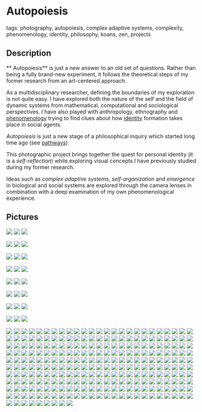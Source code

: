 # Autopoiesis

tags: photography, autopoiesis, complex adaptive systems, complexity, phenomenology, identity, philosophy, koans, zen, projects

## Description

** Autopoiesis** is just a new answer to an old set of questions. Rather than being a fully brand-new experiment, it follows the theoretical steps of my former research from an art-centered approach.

As a multidisciplinary researcher, defining the boundaries of my exploration is not quite easy. I have explored both the nature of the self and the field of dynamic systems from mathematical, computational and sociological perspectives. I have also played with anthropology, ethnography and [phenomenology](../../concepts/phenomenology.md) trying to find clues about how [identity](../../concepts/identity.md) formation takes place in social agents.

*Autopoiesis* is just a new stage of a philosophical inquiry which started long time ago (see [pathways](../../concepts/pathways.md)).

This photographic project brings together the quest for personal identity (it is a _self-reflection_) while exploring visual concepts I have previously studied during my former research.

Ideas such as _complex adaptive systems_, _self-organization_ and _emergence_ in biological and social systems are explored through the camera lenses in combination with a deep examination of my own phenomenological experience.


## Pictures

![](../../../0x/0a10e9fed0cbd9b752dddd0508a974ed)
![](../../../0x/0ac6c94976f75e4654998f1dd65f8507)
![](../../../0x/0c32bb715116225f1be68e0a8479643d)

![](../../../0x/0c93588ee6afca59a905cd0ac3b79d2a)
![](../../../0x/0d57e32fd7e8bd4f7e1aea85f39c4c27)
![](../../../0x/0d8364ce41f0ee072bf9774351a1b4df)

![](../../../0x/0df5125c6cf33c26e1b76f28df5d8689)
![](../../../0x/1a8c6276372d8abce3f597721618d1f1)
![](../../../0x/1ab5324b0f0056387957ad6f9f2ec13a)

![](../../../0x/1bb786ac65f282ebce0a5fb0d2e0c9c7)
![](../../../0x/1c05c3d987a4321bdeea2c56f6a5dc72)
![](../../../0x/1d9b40b53ac0a494e65ec9ade28347e9)

![](../../../0x/1d91947212abe5196839a6d969da042f)
![](../../../0x/1e0ff114a861e8145fb5c6d892031046)
![](../../../0x/1ef2b2b191155461c1b927632cd20a83)

![](../../../0x/2a444aa90f4e1558e838c807156922e4)
![](../../../0x/02d1c1ba6ce4d87e7b3ce6d5e1590e55)
![](../../../0x/2dd244673904d2f3a14b11dfcb246a8a)

![](../../../0x/2e2e1170578f17f814e494c863510cfc)
![](../../../0x/2e354b77e2757b772a8f4ab30b2d15ff)
![](../../../0x/2ea42db144a3208abdfda9cba839c737)

![](../../../0x/2f9a58164cbc0f0441c7b9a456dd400b)
![](../../../0x/2f762a5c43719094f399c0a153d71456)
![](../../../0x/3a53c81bdc55f6a7cb29d9c2c791f2d0)

![](../../../0x/3b4267d8013fcd3019337dad0fd29acb)
![](../../../0x/3c8e4eac50fceb6d1a7974bf108ace11)
![](../../../0x/3c105cd745e91b5ef6d822dd09607fb8)
![](../../../0x/3dbb59ece41d00df31a9d73d1a71e6d9)
![](../../../0x/3dc4387f5fa2bd2ed6cabd1ecd808af3)
![](../../../0x/3e548d3e19097db104e7ae46c493fc09)
![](../../../0x/3f292d2358670d2f4d681644c5003d84)
![](../../../0x/4afc4db5c3aa8cf74160d607b90ab556)
![](../../../0x/4f1ae0de25a17a0ea91ffccc1d81ab47)
![](../../../0x/4f211ce8b0c81423d86603552c4dcc5f)
![](../../../0x/4f58276229b2005a68f6ace10e77a266)
![](../../../0x/5c287b217d1dd838bb42582baddfe08e)
![](../../../0x/5cd5acd6d7b0c865660515fc3e39f36a)
![](../../../0x/5fceb334b3a98f8623d327220aee77bd)
![](../../../0x/6a36d3ff6ac1537fc6accddfae9b66c6)
![](../../../0x/6b2eba195da684014d91651895bb924f)
![](../../../0x/6b64d8a9ad1f5b451cdc950cdcc08970)
![](../../../0x/6bafad4ea365e61dd883035802f184a5)
![](../../../0x/6c71f6574d9b40050d6b5e8d10c80873)
![](../../../0x/6c547eadb9998a0f464fb7387167f866)
![](../../../0x/6c6627b2f7dc484ef3a7128f791151e5)
![](../../../0x/6dc656d034f7fa7f0a603c26b4cbcd34)
![](../../../0x/6e14e48484bbc45ffe57bf4c69276d39)
![](../../../0x/7ad2951f98c60fb828e7187597e7329e)
![](../../../0x/7b5919eb63d322bbcf728341d17621ef)
![](../../../0x/7bfff671dcaec9980ac1f4346f9569dd)
![](../../../0x/7cccd8f986d710b1a979a25b5885f604)
![](../../../0x/7ceb8bd83cfcd609b75ebea22b4cd6b1)
![](../../../0x/07ced9af8789beb3c29e771e4989721c)
![](../../../0x/07d59984dbe207b6649ee845dc1a0819)
![](../../../0x/7e0a0592484f8e2aad28d4d22356d117)
![](../../../0x/7ea798b776a1f9ba617f0f70aa6cd2bc)
![](../../../0x/7f64b239bd63fe99d6d37bd3b9cdbdd6)
![](../../../0x/8a538ceca7d6dd54676c56545aed2268)
![](../../../0x/8a8265f36c0a7596c1620815018b20ee)
![](../../../0x/8bcbcf2c51ceaf8e87c1cd0ae7c0d9b3)
![](../../../0x/8d3f183ff63e1ee913dd1109af4feca8)
![](../../../0x/8e0da76608a254849245d58b6be08cc2)
![](../../../0x/8edb648ba2262e0e01fb4c08913d2364)
![](../../../0x/9b4d32a4686df2da745df9510304bf46)
![](../../../0x/9b44228e14c81c276f98a03f0ff85e78)
![](../../../0x/9c26a2fd4d4ab47ae6e201e5632e459e)
![](../../../0x/9c48ca2f624a7b4016eb82c45d8c883d)
![](../../../0x/9c70cf5e98cb22be9b7cb2c88d421bd6)
![](../../../0x/9cbb75c74ee41b1656693e7d5ad94b8f)
![](../../../0x/9d8e51b502ad9f12be8fe386370c695f)
![](../../../0x/9dc66ba38dbc848241daea21803f4767)
![](../../../0x/9e7b072f848245be17877384dedcf552)
![](../../../0x/9e80abddd119aaa6f8883903718d31b4)
![](../../../0x/9f1185dff86e7d7ab6a521d6356fc08e)
![](../../../0x/9f5211765801f0ceea23d90e8118b14a)
![](../../../0x/11a6f05a7c16d6a77181d898d059e4e2)
![](../../../0x/11bd08b5924b325d3af226cf0fedc427)
![](../../../0x/16e98d097cb21bbbe53ee296940b46d6)
![](../../../0x/23e880a691a013a0c84f69500a61e77b)
![](../../../0x/028ed272a354cb2231348f85f5cb60d3)
![](../../../0x/29bb39f4bfd660469f03d5139531f574)
![](../../../0x/30e9d59011f92874eadfa9fb0d9be6b5)
![](../../../0x/31d8a27b7b005c8b1efbbe1c59db2230)
![](../../../0x/32c3daaa5ae48a91e33ea1abd779fed3)
![](../../../0x/33cd94bde6b9a7a4a67df7c23f03177d)
![](../../../0x/33d319e4c2d004ee7ab120e9e1d08f71)
![](../../../0x/34b1009448706c40d6683b08058a4a3b)
![](../../../0x/34ea96895b10a0cab962079665df9489)
![](../../../0x/40aa9f246233ab55459878b24d836ada)
![](../../../0x/41b5b3e5fe52a6ef55d03d17e3a2b6ae)
![](../../../0x/44db097732079f64990ef14a22bdf7ad)
![](../../../0x/44ef96bf4cad7b2fffaf247fd70d474d)
![](../../../0x/53c28adffdada377793f022dfec50a41)
![](../../../0x/55a40b11e0c9d5eee125edb533a86218)
![](../../../0x/60cbe2d83874482d92003e8791702d4e)
![](../../../0x/61c642c430ee91ac01dd6b15343277f3)
![](../../../0x/061cf55cd3d38f5270e94f62d4afd501)
![](../../../0x/64fdeabb993009e9ff5b9e84bfc9dde2)
![](../../../0x/074c923be02712ea3adf4847351393f9)
![](../../../0x/77dd3a0e1e36d0b81f52e4fe9c1d5b39)
![](../../../0x/78f9e3a75fe2aa098be10b03668223d1)
![](../../../0x/80aacf5beb9cde356115d2b35a8cb52c)
![](../../../0x/83bd15279e0dc44d9fd5d41159f2e703)
![](../../../0x/84c6e2a24f04ea9c581f5e9b9c57e1c7)
![](../../../0x/85a9929fb537f2377f2a0696cc898a1b)
![](../../../0x/85bb6bb1ebe754249a90590a5379d0a6)
![](../../../0x/86b13e22c7e6e4b6b1aa35abe0e8a468)
![](../../../0x/86f6c3218ddf3548db6ca713d7753d31)
![](../../../0x/87b7c1420edb392fa09e3869d508c20d)
![](../../../0x/089ac17811eaafdde67a2073635abc2d)
![](../../../0x/94a9d3c583e08979fec0adf438959c6a)
![](../../../0x/97d908c86f09f8c0fb5e09c8df74eda2)
![](../../../0x/104db441c4cbe12206f6ede0c6c50afa)
![](../../../0x/138a2d1ac12888a6260cb9ade7f9e82d)
![](../../../0x/181c8c892a912fe1791206258889cdb7)
![](../../../0x/209f7dbc342fbc561e99ac43f2b5d9cf)
![](../../../0x/216ceed9486acbec34e7b1a319e03b27)
![](../../../0x/224f0335abbd2a9c596fc3b16a10e799)
![](../../../0x/299cc1c4cef383b095606302337b4a05)
![](../../../0x/315a1a5c5791f7f6c89bc04243c23d95)
![](../../../0x/335d4dc2ebeb4c02c0719a8d02e3b651)
![](../../../0x/394b037e9da393db78a37977f8d9992e)
![](../../../0x/427c0fb3351d313ae7a772932da108cf)
![](../../../0x/436a655c44e918fbf93189c82caf69f8)
![](../../../0x/464c4c71a355de5a4a0a04317e8f6175)
![](../../../0x/475ca62903d2c0c13cd25a3fc0fdfdf7)
![](../../../0x/505b9e95ff03425e719abd1a9beaa9c6)
![](../../../0x/568e1c78d3850ab94663cd015f130804)
![](../../../0x/569c8963a0ca8f92509187f709c4cfeb)
![](../../../0x/751e8dda830641a0bf905df6d614f23a)
![](../../../0x/861f3ddf595855ce2c1fd735ff3e9683)
![](../../../0x/884e7fa6520e7376768483f0724f70fb)
![](../../../0x/950d93f9abf7fce435061583923f996c)
![](../../../0x/1267d0ddc1e3d68d8f09d4f3e8b58ca6)
![](../../../0x/1530cf6ae28c21e4e87f8e3634e9443e)
![](../../../0x/2071ad9fdaa72118bb4629fe935280e3)
![](../../../0x/2440c939f0b90687be89ce786e363ed3)
![](../../../0x/2535b813e16e068959cd86d77b862063)
![](../../../0x/3143c512d5bd5e62329d501989c2cc02)
![](../../../0x/3363a71da663f77acf4797802e7378d5)
![](../../../0x/3531f07a9837beb9ce0ce883b5283889)
![](../../../0x/3748cf6cac85a3f7263fd63988ca92ad)
![](../../../0x/4817c833890cd2fcc5809ffeb6bc2122)
![](../../../0x/4823a6f45668ca0f887c2ad4503722d4)
![](../../../0x/4919aebb25ebac7010f01fa19a05bafe)
![](../../../0x/5007b87a64a7da069652f7d6e8d28ec5)
![](../../../0x/5045b205dd4dcfeb342d8ca1ba9936aa)
![](../../../0x/5284c7370836f4f9b3e1311b6c342ace)
![](../../../0x/6742e613a2519e435f33f24e0562088f)
![](../../../0x/07120be7ee0e8852b7f86e11ffc8d11a)
![](../../../0x/7352e80d81e8b6933cd6d23869484612)
![](../../../0x/7646fe0518497a9307ada8de43fa3e08)
![](../../../0x/7968aa42cabe4010621233d5e7c01d1a)
![](../../../0x/8342f95862fc67633b73231562bae971)
![](../../../0x/9014fab9a315bae568dc5cabbb27ab81)
![](../../../0x/12849ae69747410853be995ebf7ca109)
![](../../../0x/17368c3ff07f67906f031020f593e623)
![](../../../0x/23486f7eeaa84a865eec0ab8c347a490)
![](../../../0x/28927d2226cf5a877014b9a79285460b)
![](../../../0x/31512e3e7c9fbfcfc75a10d6cbaf9cbb)
![](../../../0x/38124c2581a5106be9743e5a562abc7c)
![](../../../0x/43398d20d2db898bea8e257031ef226e)
![](../../../0x/43726f2d31e1674b415ad32d0e58488c)
![](../../../0x/49157d05122228bd9609f2e0d2805b36)
![](../../../0x/54470e614d750c1a8369687bec0464da)
![](../../../0x/55237ffa075019aa7b73202738e5c3e9)
![](../../../0x/65433f2b87f88a75387ad0200e8f0bdf)
![](../../../0x/73267f4408101f1db556ccac141fb097)
![](../../../0x/79635f72e5d59c7f692ca7d5c7cb2fca)
![](../../../0x/132792ba4998303b09782c99f3a5eac7)
![](../../../0x/272789dd12f55f8b32295caf60059c56)
![](../../../0x/299070bf4db88f2a56ab6843d3ac0929)
![](../../../0x/488528e08ee659310280a0c6461b5c1b)
![](../../../0x/496926b707fdf85168e5c96231f96a82)
![](../../../0x/703679a9173ab2f34f2508c261698d56)
![](../../../0x/2873179b5b4d8500fd5a093c20d63576)
![](../../../0x/6915014e80dbcc00b324c1d051d39209)
![](../../../0x/43161736fa44141e27be5165571bee3f)
![](../../../0x/55329733f9d4d31a309d6189fd9a9655)
![](../../../0x/60068947fb3cd1abff982f46133abf21)
![](../../../0x/90737428f024a653cd154b2444df302d)
![](../../../0x/578639321acc62410318315ccec19a00)
![](../../../0x/2386562561e7d05ae0865d1d5ecf7c13)
![](../../../0x/2804897980f0b182715c667ab07baa83)
![](../../../0x/4829521706fc20a11afc76d30cd2e4c9)
![](../../../0x/5219977616b322ab87af61904b0eed49)
![](../../../0x/172867467711e696087bbe3933aac732)
![](../../../0x/6004688664985f779463331b948061bb)
![](../../../0x/a1b73716a9061284e55151aa210b3d87)
![](../../../0x/a2cc813f831496b92fe246c509fd5def)
![](../../../0x/a7b598586156a55e7f085b1b4da0e94b)
![](../../../0x/a20b6dd9bac275422db877cba7ddf216)
![](../../../0x/a60e94b05ba074db75ac6ad9658ae011)
![](../../../0x/a0067a3efca43065916301c31c5f3711)
![](../../../0x/a69bf569e8fa0281b05541b770e39c60)
![](../../../0x/a396cdd1226baaf189dea9423902825a)
![](../../../0x/a475d4163d681efd92ee9acc39182643)
![](../../../0x/a477b3bd4b38e0baba15d69b8f461025)
![](../../../0x/aa97c8a6ad4054eea12da09af047b806)
![](../../../0x/aa266ff9d05b52751f839dd265557dc0)
![](../../../0x/aacf14448f60743ac034d1e34985cd8e)
![](../../../0x/ac20077d57e6d9db9910ef3eb8a65cde)
![](../../../0x/acb79a2b522300bb6b959157321d7261)
![](../../../0x/ae5e31d54c7d922aa5385c8b6698f13e)
![](../../../0x/af60d8894a4ada8b17c476ec6d3979f4)
![](../../../0x/b1b8db27ba5faba0c0a12671087a5d87)
![](../../../0x/b2becf3cb03b0195e0eef9e6170166c0)
![](../../../0x/b3d21188e8250ce5270ef48cc7bf0afe)
![](../../../0x/b4c6ab1a26eed228434148d9f4d50d9b)
![](../../../0x/b6e55b2c747f94d298824ade7792721a)
![](../../../0x/b7cc01c0b5e78ba22ff5f3acfd9ba41d)
![](../../../0x/b8c8658c96ab11b82634e67120466bdb)
![](../../../0x/b356ab75e9f54c73d4a7ce51a275e54d)
![](../../../0x/b629c5ce782a87bc8308344b75f2d1ff)
![](../../../0x/b747c5c7ce5e38116c54cc918436d0be)
![](../../../0x/b2717a2f99a119d28d45b00530320040)
![](../../../0x/b8441faab94acafd70057c18cc7d9f0b)
![](../../../0x/b9377c0d19889d9b6401e9fe59cd24ea)
![](../../../0x/baaf867eb5a6949f59159fec829a1021)
![](../../../0x/bf6c4a23689d2e48b87ab957c20d3043)
![](../../../0x/bf15626355c3b0c2645568beeb593315)
![](../../../0x/bfce699d0aed702d338436a9943d23a0)
![](../../../0x/c4bf76a34a6d32d96dff5f5c6039786e)
![](../../../0x/c7b34a6971a84680dbc10c9e07e8e93a)
![](../../../0x/c9ae9abeefe1769f69b906d426c214e5)
![](../../../0x/c77407a5b65284fae5dbcf14ef4eac1a)
![](../../../0x/cb0af61658c4af70f954ec0affa6f070)
![](../../../0x/cb001b7a67d1b3f96e004389dd42d116)
![](../../../0x/cbde7352014b39e88adfea7780de14c2)
![](../../../0x/cdbcc89cecbaf9d93a746f28a3e911db)
![](../../../0x/cdf44a77d40e5ed6fd2e988e24b22c4c)
![](../../../0x/ceedf5ef1ecff0cb4f2b15fe11e486a6)
![](../../../0x/cfab7ebd4ad216973368a8ef9ea23b51)
![](../../../0x/d1ee935b0d7ae808b08469499f8781db)
![](../../../0x/d2aefab8a9b84765e7543d227c0c7a1a)
![](../../../0x/d38bfca771675b81d379d7685e1a11c0)
![](../../../0x/d49bad4a90d70318cff1a252d6c79674)
![](../../../0x/d60c49db6f5fca2c754b445678ea21bd)
![](../../../0x/d91c908b8a7eeff6cb4f9fde9e41f760)
![](../../../0x/d103ac37555fe60443e4838dba301c36)
![](../../../0x/d198a6eb2554a5adba826c5893a6cec6)
![](../../../0x/d323d5952af08f18e80037b473c96742)
![](../../../0x/d373de06f58a0131df980315410078ba)
![](../../../0x/d8703f21a18d2588822c1e0ea527c8d5)
![](../../../0x/d196792a86b7125055bc0fb35a349334)
![](../../../0x/d349083bf1dc6f28ccbf72839a217f1c)
![](../../../0x/da91db3a3d29733157027456f7ca2905)
![](../../../0x/dbf5538cdb8533d89fee1f7332bf515a)
![](../../../0x/dd4a63dbf8c2adc007ee26ad172e21e9)
![](../../../0x/dd3937c5fbe20ae96ba415178b9f3b16)
![](../../../0x/dffe3b23bcfbcbebd4ea31d403dba036)
![](../../../0x/e2a8e6e213193114fb1ff22b36b77ebb)
![](../../../0x/e2a470b026d6a37e9f35de6d29d4bff6)
![](../../../0x/e52b02970b825171f8a3626205c8b5bb)
![](../../../0x/e62cbc4a248fb2267649904d2a3b5ee5)
![](../../../0x/e086f4a1d8defdc8ea663a2fea7f50d5)
![](../../../0x/e8350b6f0dec0d0304c81adb4fdc44d5)
![](../../../0x/e25437f7350b3eaa5783573e8369fd9d)
![](../../../0x/e048750c1f6552b2b9e0433e53ee3275)
![](../../../0x/e8362818f62451cc2cc9a7cb93ed2e04)
![](../../../0x/e26660086bc52f3cd71ae17c52d16b78)
![](../../../0x/e35907087cd582104699054eea09a5e9)
![](../../../0x/ea46f65e618e21fb14f2d7574861d379)
![](../../../0x/ea97ee4fe3bedf7875db9041cf4f6fdf)
![](../../../0x/ea450c04dbd18d7a1a343f6bfc442cc1)
![](../../../0x/ed7013f03d0f6a11da165233d5a267aa)
![](../../../0x/ed55548be5e8d1c9b55dd251208b1b0f)
![](../../../0x/edd3b2de7939939b583d863a67034969)
![](../../../0x/f02ccbd88990dd6c26bd1439fc4b8af8)
![](../../../0x/f5cb233e5f8290cc456f1f5c423c8411)
![](../../../0x/f05e64d9d1a5c04ebf8439a3aa0aed56)
![](../../../0x/f49bd40d837a46db64043ff1ec92c477)
![](../../../0x/f68dd292370dcf60fe7daca9e4d6a1ff)
![](../../../0x/f876b6559a66d4e1fa03aab413d32bd2)
![](../../../0x/f2842a2fe92035882eba391cc867a9f1)
![](../../../0x/f4989b6e8c64857bfe2a13d3e48d073e)
![](../../../0x/f31597606ea6c0d2d8c6f14235f1e347)
![](../../../0x/fb4af9eee0a417d1cb4457bf13a9e73f)
![](../../../0x/fb73283457f101ffa9c5e1a14480bddb)
![](../../../0x/fd0f35926cdb06fd693df0898b4f3c95)
![](../../../0x/fe957bdb2d0056715802c4662785d392)
![](../../../0x/feaca80a9dab4b749f346d8e039ef74f)
![](../../0x/fec91683c94eb7c92549257411695161)

